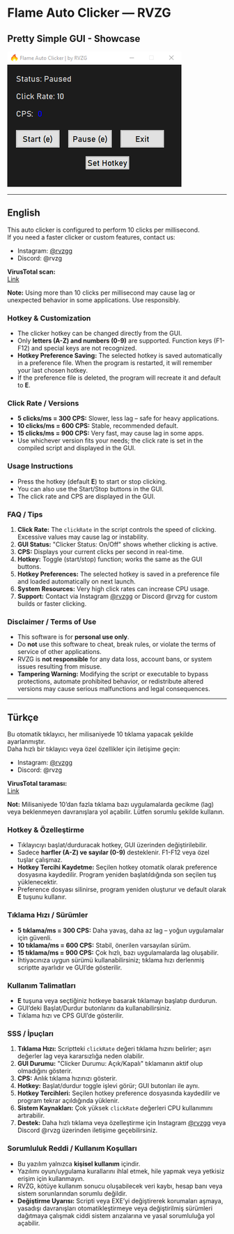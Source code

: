 # Flame Auto Clicker — RVZG
## Pretty Simple GUI - Showcase

![Simple GUI](Showcase.png)

---

## English

This auto clicker is configured to perform 10 clicks per millisecond.  
If you need a faster clicker or custom features, contact us:  
- Instagram: [@rvzgg](https://www.instagram.com/rvzgg)  
- Discord: @rvzg  

**VirusTotal scan:**  
[Link](https://www.virustotal.com/gui/file/93820cc3bcb0fb2a031796e471b7b2214e1f7b26979a5fa0eea498df42fc99d3)

**Note:** Using more than 10 clicks per millisecond may cause lag or unexpected behavior in some applications. Use responsibly.

### Hotkey & Customization
- The clicker hotkey can be changed directly from the GUI.
- Only **letters (A-Z) and numbers (0-9)** are supported. Function keys (F1-F12) and special keys are not recognized.
- **Hotkey Preference Saving:** The selected hotkey is saved automatically in a preference file. When the program is restarted, it will remember your last chosen hotkey.
- If the preference file is deleted, the program will recreate it and default to **E**.

### Click Rate / Versions
- **5 clicks/ms = 300 CPS:** Slower, less lag – safe for heavy applications.
- **10 clicks/ms = 600 CPS:** Stable, recommended default.
- **15 clicks/ms = 900 CPS:** Very fast, may cause lag in some apps.
- Use whichever version fits your needs; the click rate is set in the compiled script and displayed in the GUI.

### Usage Instructions
- Press the hotkey (default **E**) to start or stop clicking.
- You can also use the Start/Stop buttons in the GUI.
- The click rate and CPS are displayed in the GUI.

### FAQ / Tips
1. **Click Rate:** The `clickRate` in the script controls the speed of clicking. Excessive values may cause lag or instability.
2. **GUI Status:** "Clicker Status: On/Off" shows whether clicking is active.
3. **CPS:** Displays your current clicks per second in real-time.
4. **Hotkey:** Toggle (start/stop) function; works the same as the GUI buttons.
5. **Hotkey Preferences:** The selected hotkey is saved in a preference file and loaded automatically on next launch.
6. **System Resources:** Very high click rates can increase CPU usage.
7. **Support:** Contact via Instagram [@rvzgg](https://www.instagram.com/rvzgg) or Discord @rvzg for custom builds or faster clicking.

### Disclaimer / Terms of Use
- This software is for **personal use only**.
- Do **not** use this software to cheat, break rules, or violate the terms of service of other applications.
- RVZG is **not responsible** for any data loss, account bans, or system issues resulting from misuse.
- **Tampering Warning:** Modifying the script or executable to bypass protections, automate prohibited behavior, or redistribute altered versions may cause serious malfunctions and legal consequences.

---

## Türkçe

Bu otomatik tıklayıcı, her milisaniyede 10 tıklama yapacak şekilde ayarlanmıştır.  
Daha hızlı bir tıklayıcı veya özel özellikler için iletişime geçin:  
- Instagram: [@rvzgg](https://www.instagram.com/rvzgg)  
- Discord: @rvzg

**VirusTotal taraması:**  
[Link](https://www.virustotal.com/gui/file/93820cc3bcb0fb2a031796e471b7b2214e1f7b26979a5fa0eea498df42fc99d3)

**Not:** Milisaniyede 10’dan fazla tıklama bazı uygulamalarda gecikme (lag) veya beklenmeyen davranışlara yol açabilir. Lütfen sorumlu şekilde kullanın.

### Hotkey & Özelleştirme
- Tıklayıcıyı başlat/durduracak hotkey, GUI üzerinden değiştirilebilir.
- Sadece **harfler (A-Z) ve sayılar (0-9)** desteklenir. F1-F12 veya özel tuşlar çalışmaz.
- **Hotkey Tercihi Kaydetme:** Seçilen hotkey otomatik olarak preference dosyasına kaydedilir. Program yeniden başlatıldığında son seçilen tuş yüklenecektir.
- Preference dosyası silinirse, program yeniden oluşturur ve default olarak **E** tuşunu kullanır.

### Tıklama Hızı / Sürümler
- **5 tıklama/ms = 300 CPS:** Daha yavaş, daha az lag – yoğun uygulamalar için güvenli.
- **10 tıklama/ms = 600 CPS:** Stabil, önerilen varsayılan sürüm.
- **15 tıklama/ms = 900 CPS:** Çok hızlı, bazı uygulamalarda lag oluşabilir.
- İhtiyacınıza uygun sürümü kullanabilirsiniz; tıklama hızı derlenmiş scriptte ayarlıdır ve GUI’de gösterilir.

### Kullanım Talimatları
- **E** tuşuna veya seçtiğiniz hotkeye basarak tıklamayı başlatıp durdurun.
- GUI’deki Başlat/Durdur butonlarını da kullanabilirsiniz.
- Tıklama hızı ve CPS GUI’de gösterilir.

### SSS / İpuçları
1. **Tıklama Hızı:** Scriptteki `clickRate` değeri tıklama hızını belirler; aşırı değerler lag veya kararsızlığa neden olabilir.
2. **GUI Durumu:** "Clicker Durumu: Açık/Kapalı" tıklamanın aktif olup olmadığını gösterir.
3. **CPS:** Anlık tıklama hızınızı gösterir.
4. **Hotkey:** Başlat/durdur toggle işlevi görür; GUI butonları ile aynı.
5. **Hotkey Tercihleri:** Seçilen hotkey preference dosyasında kaydedilir ve program tekrar açıldığında yüklenir.
6. **Sistem Kaynakları:** Çok yüksek `clickRate` değerleri CPU kullanımını artırabilir.
7. **Destek:** Daha hızlı tıklama veya özelleştirme için Instagram [@rvzgg](https://www.instagram.com/rvzgg) veya Discord @rvzg üzerinden iletişime geçebilirsiniz.

### Sorumluluk Reddi / Kullanım Koşulları
- Bu yazılım yalnızca **kişisel kullanım** içindir.
- Yazılımı oyun/uygulama kurallarını ihlal etmek, hile yapmak veya yetkisiz erişim için kullanmayın.
- RVZG, kötüye kullanım sonucu oluşabilecek veri kaybı, hesap banı veya sistem sorunlarından sorumlu değildir.
- **Değiştirme Uyarısı:** Scripti veya EXE’yi değiştirerek korumaları aşmaya, yasadışı davranışları otomatikleştirmeye veya değiştirilmiş sürümleri dağıtmaya çalışmak ciddi sistem arızalarına ve yasal sorumluluğa yol açabilir.
